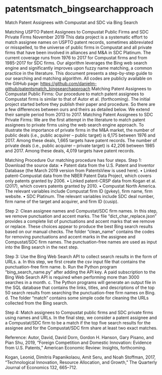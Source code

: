 # patentsmatch_bingsearchapproach
Match Patent Assignees with Compustat and SDC via Bing Search 

Matching USPTO Patent Assignees to Compustat Public Firms and SDC Private Firms
		November 2019
This data project is a systematic effort to match assignee names on USPTO patent records, sometimes abbreviated or misspelled, to the universe of public firms in Compustat and all private firms that have been involved in alliances and M&A in SDC Platinum. The current coverage runs from 1976 to 2017 for Compustat firms and from 1985-2017 for SDC firms. 
Our algorithm leverages the Bing web search engine and significantly improves upon fuzzy name matching, a common practice in the literature. This document presents a step-by-step guide to our searching and matching algorithm. All codes are publicly available on the GitHub page:
https://github.com/danielm-github/patentsmatch_bingsearchapproach
Matching Patent Assignees to Compustat Public Firms: 
Our procedure to match patent assignees to Compustat firms is similar to that of Autor et al. (forthcoming). The initial project started before they publish their paper and procedure. So there are a few differences between ours and theirs as detailed below. We extend their sample period from 2013 to 2017. 
Matching Patent Assignees to SDC Private Firms: 
We are the first attempt in the literature to match patent assignees to private firms using the web search engine approach. To illustrate the importance of private firms in the M&A market, the number of public deals (i.e., public acquirer – public target) is 6,175 between 1976 and 2017. Among these deals, 1,665 targets have patent records. The number of private deals (i.e., public acquirer – private target) is 42,206 between 1985 and 2017. Among these deals, 4,019 targets have patent records.

Matching Procedure
Our matching procedure has four steps.
Step 1: Download the source data:
• Patent data from the U.S. Patent and Inventor Database (the March 2019 version from PatentsView is used here).
• Linked patent-Compustat data from the NBER Patent Data Project, which covers only patents granted by 2006.
• Linked patent-CRSP data from Kogan et al. (2017), which covers patents granted by 2010.
• Compustat North America. The relevant variables include Compustat firm ID (gvkey), firm name, firm website.
• SDC Platinum. The relevant variables include SDC deal number, firm name of the target and acquirer, and firm ID (cusip).

Step 2: Clean assignee names and Compustat/SDC firm names.
In this step, we remove punctuation and accent marks. The file “dict_char_replace.json” provides a complete list of punctuations and accent marks that we remove or replace. These choices appear to produce the best Bing search results based on our manual checks. The folder “clean_name” contains the codes for removing punctuations and accent marks in the assignee and Compustat/SDC firm names. The punctuation-free names are used as input into the Bing search in the next step.

Step 3: Use the Bing Web Search API to collect search results in the form of URLs.
a. In this step, we first create the csv input file that contains the punctuation-free firm name.
b. Run the Python program “bing_search_name.py” after adding the API key. A paid subscription to the Bing Web Search API is required when performing more than 3000 searches in a month. 
c. The Python programs will generate an output file in the SQL database that contains the links, titles, and descriptions of the top 50 search results from searching the punctuation-free firm names on Bing. 
d. The folder “match” contains some simple code for cleaning the URLs collected from the Bing search.

Step 4: Match assignees to Compustat public firms and SDC private firms using names and URLs.
In the final step, we consider a patent assignee and a Compustat/SDC firm to be a match if the top five search results for the assignee and for the Compustat/SDC firm share at least two exact matches.

Reference:
Autor, David, David Dorn, Gordon H. Hanson, Gary Pisano, and Pian Shu, 2019, “Foreign Competition and Domestic Innovation: Evidence from U.S. Patents,” American Economic Review: Insights, forthcoming.

Kogan, Leonid, Dimitris Papanikolaou, Amit Seru, and Noah Stoffman, 2017, “Technological Innovation, Resource Allocation, and Growth,” The Quarterly Journal of Economics 132, 665–712.
